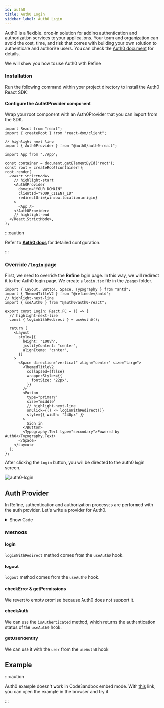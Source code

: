 ```yaml
---
id: auth0
title: Auth0 Login
sidebar_label: Auth0 Login
---
```


[Auth0](https://auth0.com/) is a flexible, drop-in solution for adding authentication and authorization services to your applications. Your team and organization can avoid the cost, time, and risk that comes with building your own solution to authenticate and authorize users. You can check the [Auth0 document](https://auth0.com/docs) for details.

We will show you how to use Auth0 with Refine

### Installation

Run the following command within your project directory to install the Auth0 React SDK:

<InstallPackagesCommand args="@auth0/auth0-react"/>

#### Configure the Auth0Provider component

Wrap your root component with an Auth0Provider that you can import from the SDK.

```tsx title="index.tsx"
import React from "react";
import { createRoot } from "react-dom/client";

// highlight-next-line
import { Auth0Provider } from "@auth0/auth0-react";

import App from "./App";

const container = document.getElementById("root");
const root = createRoot(container!);
root.render(
  <React.StrictMode>
    // highlight-start
    <Auth0Provider
      domain="YOUR_DOMAIN"
      clientId="YOUR_CLIENT_ID"
      redirectUri={window.location.origin}
    >
      <App />
    </Auth0Provider>
    // highlight-end
  </React.StrictMode>,
);
```

:::caution

Refer to [**Auth0 docs**](https://auth0.com/docs/quickstart/spa/react#configure-auth0) for detailed configuration.

:::

### Override `/login` page

First, we need to override the **Refine** login page. In this way, we will redirect it to the Auth0 login page. We create a `login.tsx` file in the `/pages` folder.

```tsx title="/pages/login.tsx"
import { Layout, Button, Space, Typography } from "antd";
import { ThemedTitleV2 } from "@refinedev/antd";
// highlight-next-line
import { useAuth0 } from "@auth0/auth0-react";

export const Login: React.FC = () => {
  // highlight-next-line
  const { loginWithRedirect } = useAuth0();

  return (
    <Layout
      style={{
        height: "100vh",
        justifyContent: "center",
        alignItems: "center",
      }}
    >
      <Space direction="vertical" align="center" size="large">
        <ThemedTitleV2
          collapsed={false}
          wrapperStyles={{
            fontSize: "22px",
          }}
        />
        <Button
          type="primary"
          size="middle"
          // highlight-next-line
          onClick={() => loginWithRedirect()}
          style={{ width: "240px" }}
        >
          Sign in
        </Button>
        <Typography.Text type="secondary">Powered by Auth0</Typography.Text>
      </Space>
    </Layout>
  );
};
```

After clicking the `Login` button, you will be directed to the auth0 login screen.

<img src="https://refine.ams3.cdn.digitaloceanspaces.com/website/static/img/guides-and-concepts/auth0/auth0-login-min.gif" className="border border-gray-200 rounded" alt="auth0-login" />

## Auth Provider

In Refine, authentication and authorization processes are performed with the auth provider. Let's write a provider for Auth0.

<details>
<summary>Show Code</summary>
<p>

```tsx title="App.tsx"
import { Refine, AuthProvider, Authenticated } from "@refinedev/core";
import {
  ThemedLayoutV2,
  ReadyPage,
  useNotificationProvider,
  ErrorComponent,
  RefineThemes,
} from "@refinedev/antd";
import dataProvider from "@refinedev/simple-rest";
import routerProvider, {
  NavigateToResource,
  CatchAllNavigate,
} from "@refinedev/react-router";
import { useAuth0 } from "@auth0/auth0-react";

import { BrowserRouter, Routes, Route, Outlet } from "react-router";

import { ConfigProvider } from "antd";
import "@refinedev/antd/dist/reset.css";

import { Login } from "pages/login";

import axios from "axios";

const API_URL = "https://api.fake-rest.refine.dev";

const App = () => {
  const { isLoading, isAuthenticated, user, logout, getIdTokenClaims } =
    useAuth0();

  if (isLoading) {
    return <span>loading...</span>;
  }

  const authProvider: AuthProvider = {
    login: async () => {
      return {
        success: true,
      };
    },
    logout: async () => {
      logout({ returnTo: window.location.origin });
      return {
        success: true,
      };
    },
    onError: async (error) => {
      console.error(error);
      return { error };
    },
    check: async () => {
      try {
        const token = await getIdTokenClaims();
        if (token) {
          axios.defaults.headers.common = {
            Authorization: `Bearer ${token.__raw}`,
          };
          return {
            authenticated: true,
          };
        } else {
          return {
            authenticated: false,
            error: {
              message: "Check failed",
              name: "Token not found",
            },
            redirectTo: "/login",
            logout: true,
          };
        }
      } catch (error: any) {
        return {
          authenticated: false,
          error: new Error(error),
          redirectTo: "/login",
          logout: true,
        };
      }
    },
    getPermissions: async () => null,
    getIdentity: async () => {
      if (user) {
        return {
          ...user,
          avatar: user.picture,
        };
      }
      return null;
    },
  };

  getIdTokenClaims().then((token) => {
    if (token) {
      axios.defaults.headers.common = {
        Authorization: `Bearer ${token.__raw}`,
      };
    }
  });

  return (
    <BrowserRouter>
      <ConfigProvider theme={RefineThemes.Blue}>
        <Refine
          routerProvider={routerProvider}
          authProvider={authProvider}
          dataProvider={dataProvider(API_URL, axios)}
          notificationProvider={useNotificationProvider}
          resources={[
            {
              name: "posts",
              list: "/posts",
            },
          ]}
        >
          <Routes>
            <Route
              element={
                <Authenticated fallback={<CatchAllNavigate to="/login" />}>
                  <ThemedLayoutV2>
                    <Outlet />
                  </ThemedLayoutV2>
                </Authenticated>
              }
            >
              <Route path="/posts" element={<div>dummy list page</div>} />
            </Route>
            <Route
              element={
                <Authenticated fallback={<Outlet />}>
                  <NavigateToResource />
                </Authenticated>
              }
            >
              <Route path="/login" element={<Login />} />
            </Route>
            <Route path="*" element={<ErrorComponent />} />
          </Routes>
        </Refine>
      </ConfigProvider>
    </BrowserRouter>
  );
};

export default App;
```

</p>
</details>

### Methods

#### login

`loginWithRedirect` method comes from the `useAuth0` hook.

#### logout

`logout` method comes from the `useAuth0` hook.

#### checkError & getPermissions

We revert to empty promise because Auth0 does not support it.

#### checkAuth

We can use the `isAuthenticated` method, which returns the authentication status of the `useAuth0` hook.

#### getUserIdentity

We can use it with the `user` from the `useAuth0` hook.

## Example

:::caution

Auth0 example doesn't work in CodeSandbox embed mode. With [this](https://cv8k99.csb.app/) link, you can open the example in the browser and try it.

:::

<CodeSandboxExample path="auth-auth0" />
